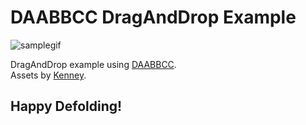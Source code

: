 # DAABBCC DragAndDrop Example
![samplegif](https://github.com/yeqwep/DAABBCC-DragAndDrop-Example/blob/main/a.gif)

DragAndDrop example using [DAABBCC](https://github.com/selimanac/DAABBCC).  
Assets by [Kenney](https://www.kenney.nl/).  


  
Happy Defolding!
---
